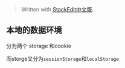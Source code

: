 


> Written with [StackEdit中文版](https://stackedit.cn/).

## 本地的数据环境

分为两个 storage 和cookie 

而storge又分为`sessionStorage`和`localStorage`


<!--stackedit_data:
eyJoaXN0b3J5IjpbLTY5MTUwNTUwM119
-->